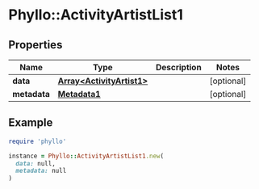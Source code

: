 # Phyllo::ActivityArtistList1

## Properties

| Name | Type | Description | Notes |
| ---- | ---- | ----------- | ----- |
| **data** | [**Array&lt;ActivityArtist1&gt;**](ActivityArtist1.md) |  | [optional] |
| **metadata** | [**Metadata1**](Metadata1.md) |  | [optional] |

## Example

```ruby
require 'phyllo'

instance = Phyllo::ActivityArtistList1.new(
  data: null,
  metadata: null
)
```


